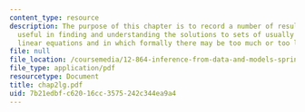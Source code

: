 ```yaml
---
content_type: resource
description: The purpose of this chapter is to record a number of results which are
  useful in finding and understanding the solutions to sets of usually noisy simultaneous
  linear equations and in which formally there may be too much or too little information.
file: null
file_location: /coursemedia/12-864-inference-from-data-and-models-spring-2005/7b21edbfc62016cc3575242c344ea9a4_chap2lg.pdf
file_type: application/pdf
resourcetype: Document
title: chap2lg.pdf
uid: 7b21edbf-c620-16cc-3575-242c344ea9a4
---
```

